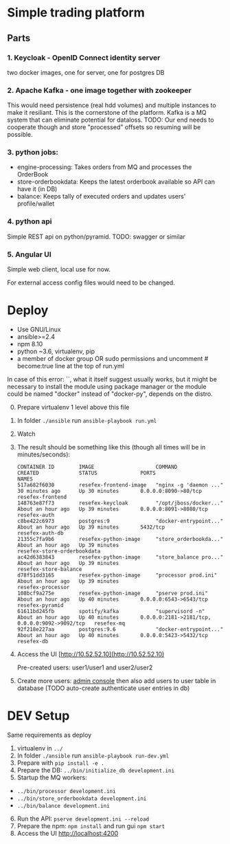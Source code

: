 # Simple trading platform
## Parts
### 1. Keycloak - OpenID Connect identity server
two docker images, one for server, one for postgres DB

### 2. Apache Kafka - one image together with zookeeper
This would need persistence (real hdd volumes) and multiple instances to make it resiliant. This is the cornerstone of the platform. 
Kafka is a MQ system that can eliminate potential for dataloss. TODO: Our end needs to cooperate though and store "processed" offsets so resuming will be possible. 

### 3. python jobs:
* engine-processing: Takes orders from MQ and processes the OrderBook
* store-orderbookdata: Keeps the latest orderbook available so API can have it (in DB)
* balance: Keeps tally of executed orders and updates users' profile/wallet

### 4. python api
Simple REST api on python/pyramid. TODO: swagger or similar

### 5. Angular UI
Simple web client, local use for now.

For external access config files would need to be changed.

# Deploy

* Use GNU/Linux
* ansible>=2.4
* npm 8.10
* python ~3.6, virtualenv, pip 
* a member of docker group OR sudo permissions and uncomment # become:true line at the top of run.yml

In case of this error: ``, what it itself suggest usually works, but it might be necessary to install the module using package manager or the module could be named "docker" instead of "docker-py", depends on the distro.  

0. Prepare virtualenv 1 level above this file
1. In folder `./ansible` run `ansible-playbook run.yml`
2. Watch
3. The result should be something like this (though all times will be in minutes/seconds):
    ```
    CONTAINER ID        IMAGE                    COMMAND                  CREATED             STATUS              PORTS                                            NAMES
    517a682f6030        resefex-frontend-image   "nginx -g 'daemon ..."   30 minutes ago      Up 30 minutes       0.0.0.0:8090->80/tcp                             resefex-frontend
    148763e87f73        resefex-keycloak         "/opt/jboss/docker..."   About an hour ago   Up 39 minutes       0.0.0.0:8091->8080/tcp                           resefex-auth
    c8be422c6973        postgres:9               "docker-entrypoint..."   About an hour ago   Up 39 minutes       5432/tcp                                         resefex-auth-db
    21355c7fa9b6        resefex-python-image     "store_orderbookda..."   About an hour ago   Up 39 minutes                                                        resefex-store-orderbookdata
    ac42d6383843        resefex-python-image     "store_balance pro..."   About an hour ago   Up 39 minutes                                                        resefex-store-balance
    d78f51dd3165        resefex-python-image     "processor prod.ini"     About an hour ago   Up 39 minutes                                                        resefex-processor
    108bcf9a275e        resefex-python-image     "pserve prod.ini"        About an hour ago   Up 40 minutes       0.0.0.0:6543->6543/tcp                           resefex-pyramid
    61611bd245fb        spotify/kafka            "supervisord -n"         About an hour ago   Up 40 minutes       0.0.0.0:2181->2181/tcp, 0.0.0.0:9092->9092/tcp   resefex-mq
    92f218e227aa        postgres:9.6             "docker-entrypoint..."   About an hour ago   Up 40 minutes       0.0.0.0:5423->5432/tcp                           resefex-db
    ```
4. Access the UI [http://10.52.52.10](http://10.52.52.10)

    Pre-created users: user1/user1 and user2/user2

5. Create more users: [admin console](http://10.52.52.103:8080/auth/admin/) then also add users to user table in database (TODO auto-create authenticate user entries in db)

# DEV Setup

Same requirements as deploy

1. virtualenv in `../`
2. In folder `./ansible` run `ansible-playbook run-dev.yml`
3. Prepare with `pip install -e .`
4. Prepare the DB: `../bin/initialize_db development.ini`
5. Startup the MQ workers: 
* `../bin/processor development.ini`
* `../bin/store_orderbookdata development.ini`
* `../bin/balance development.ini`
6. Run the API: `pserve development.ini --reload`
7. Prepare the npm: `npm install` and run gui `npm start`
8. Access the UI [http://localhost:4200](http://localhost:4200)
